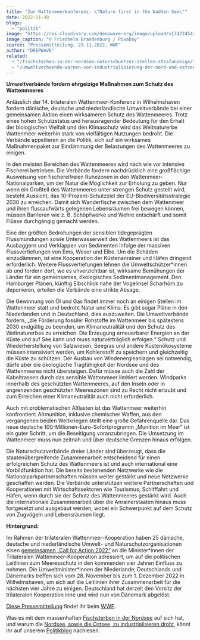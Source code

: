 ```yaml
---
title: "Zur Wattenmeerkonferenz: \"Nature first in the Wadden Sea\""
date: 2022-11-30
blogs: 
  - "politik"
image: "https://res.cloudinary.com/deepwave-org/image/upload/v1747245425/deepwave.org/footprints-gbd888e564_1920.jpg"
image_caption: "© Friedhelm Brandenburg / Pixabay"
source: "Pressemitteilung, 29.11.2022, WWF"
author: "DEEPWAVE"
related: 
  - "/fischsterben-in-der-nordsee-naturschuetzer-stellen-strafanzeige/"
  - "/umweltverbaende-warnen-vor-industrialisierung-der-nord-und-ostsee/"
---
```


**Umweltverbände fordern ehrgeizige Maßnahmen zum Schutz des Wattenmeeres**

Anlässlich der 14. trilateralen Wattenmeer-Konferenz in Wilhelmshaven fordern dänische, deutsche und niederländische Umweltverbände bei einer gemeinsamen Aktion einen wirksameren Schutz des Wattenmeeres. Trotz eines hohen Schutzstatus und herausragender Bedeutung für den Erhalt der biologischen Vielfalt und den Klimaschutz wird das Weltnaturerbe Wattenmeer weiterhin stark von vielfältigen Nutzungen bedroht. Die Verbände appellieren an die Politik, sich auf ein wirksames Maßnahmenpaket zur Eindämmung der Belastungen des Wattenmeeres zu einigen.

In den meisten Bereichen des Wattenmeeres wird nach wie vor intensive Fischerei betrieben. Die Verbände fordern nachdrücklich eine großflächige Ausweisung von fischereifreien Ruhezonen in den Wattenmeer-Nationalparken, um der Natur die Möglichkeit zur Erholung zu geben. Nur wenn ein Großteil des Wattenmeeres unter strengen Schutz gestellt wird, besteht Aussicht, das 10-Prozent-Schutzziel der EU-Biodiversitätsstrategie 2030 zu erreichen. Damit sich Wanderfische zwischen dem Wattenmeer und ihren flussaufwärts gelegenen Lebensräumen frei bewegen können, müssen Barrieren wie z. B. Schöpfwerke und Wehre entschärft und somit Flüsse durchgängig gemacht werden.

Eine der größten Bedrohungen der sensiblen tidegeprägten Flussmündungen sowie Unterwasserwelt des Wattenmeers ist das Ausbaggern und Verklappen von Sedimenten infolge der massiven Flussvertiefungen von Ems, Weser und Elbe. Um die Schäden einzudämmen, ist eine Kooperation der Küstenanrainer und Häfen dringend erforderlich. Weitere Flussvertiefungen lehnen die Umweltschützer\*innen ab und fordern dort, wo es unverzichtbar ist, wirksame Bemühungen der Länder für ein gemeinsames, ökologisches Sedimentmanagement. Den Hamburger Plänen, künftig Elbschlick nahe der Vogelinsel Scharhörn zu deponieren, erteilen die Verbände eine strikte Absage.

Die Gewinnung von Öl und Gas findet immer noch an einigen Stellen im Wattenmeer statt und bedroht Natur und Klima. Es gibt sogar Pläne in den Niederlanden und in Deutschland, dies auszuweiten. Die Umweltverbände fordern, „die Förderung fossiler Rohstoffe im Wattenmeer bis spätestens 2030 endgültig zu beenden, um Klimaneutralität und den Schutz des Weltnaturerbes zu erreichen. Die Erzeugung erneuerbarer Energien an der Küste und auf See kann und muss naturverträglich erfolgen.“ Schutz und Wiederherstellung von Salzwiesen, Seegras und andere Küstenökosysteme müssen intensiviert werden, um Kohlenstoff zu speichern und gleichzeitig die Küste zu schützen. Der Ausbau von Windenergieanlagen sei notwendig, dürfe aber die ökologische Tragfähigkeit der Nordsee und des Wattenmeeres nicht übersteigen. Dafür müsse auch die Zahl der Kabeltrassen durch das sensible Wattenmeer limitiert werden. Windparks innerhalb des geschützten Wattenmeeres, auf den Inseln oder in angrenzenden geschützten Meereszonen sind zu Recht nicht erlaubt und zum Erreichen einer Klimaneutralität auch nicht erforderlich.

Auch mit problematischen Altlasten ist das Wattenmeer weiterhin konfrontiert: Altmunition, inklusive chemischer Waffen, aus den vergangenen beiden Weltkriegen stellt eine große Gefahrenquelle dar. Das neue deutsche 100-Millionen-Euro-Sofortprogramm „Munition im Meer“ ist ein guter Schritt, um die Beseitigung voranzubringen. Die Umsetzung im Wattenmeer muss nun zeitnah und über deutsche Grenzen hinaus erfolgen.

Die Naturschutzverbände dreier Länder sind überzeugt, dass die staatenübergreifende Zusammenarbeit entscheidend für einen erfolgreichen Schutz des Wattenmeers ist und auch international eine Vorbildfunktion hat. Die bereits bestehenden Netzwerke wie die Nationalparkpartnerschaften müssen weiter gestärkt und neue Netzwerke geschaffen werden. Die Verbände unterstützen weitere Partnerschaften und Kooperationen mit Wirtschaftssektoren wie Tourismus, Schifffahrt und Häfen, wenn durch sie der Schutz des Wattenmeeres gestärkt wird. Auch die internationale Zusammenarbeit über die Anrainerstaaten hinaus muss fortgesetzt und ausgebaut werden, wobei ein Schwerpunkt auf dem Schutz von Zugvögeln und Lebensräumen liegt.

**Hintergrund:**

Im Rahmen der trilateralen Wattenmeer-Kooperation haben 25 dänische, deutsche und niederländische Umwelt- und Naturschutzorganisationen einen [gemeinsamen „Call for Action 2022“](https://eur04.safelinks.protection.outlook.com/?url=https%3A%2F%2Fpresse.wwf.de%2Fgu%2F7%2F56AOHXHZ-56AOHXHY-56AOHXGM-12007A4.pdf&data=05%7C01%7CBritta.koenig%40wwf.de%7Ccbd25939664c42b8224f08dad15a575e%7C06adf4349aae4c878a6a0b06ba0813d8%7C1%7C0%7C638052483199819791%7CUnknown%7CTWFpbGZsb3d8eyJWIjoiMC4wLjAwMDAiLCJQIjoiV2luMzIiLCJBTiI6Ik1haWwiLCJXVCI6Mn0%3D%7C3000%7C%7C%7C&sdata=DUEyZ77zqXaZ%2BB%2FIn2vUvW2McGYHhBgh%2FRUJ4LZZdoQ%3D&reserved=0) an die Minister\*innen der Trilateralen Wattenmeer-Kooperation adressiert, um auf die politischen Leitlinien zum Meeresschutz in den kommenden vier Jahren Einfluss zu nehmen. Die Umweltminister\*innen der Niederlande, Deutschlands und Dänemarks treffen sich vom 28. November bis zum 1. Dezember 2022 in Wilhelmshaven, um sich auf die Leitlinien ihrer Zusammenarbeit für die nächsten vier Jahre zu einigen. Deutschland hat derzeit den Vorsitz der trilateralen Kooperation inne und wird nun von Dänemark abgelöst.

[Diese Pressemitteilung](https://www.wwf.de/2022/november/zur-wattenmeerkonferenz-nature-first-in-the-wadden-sea) findet ihr beim [WWF](https://www.wwf.de/).

Was es mit dem massenhaften [Fischsterben in der Nordsee](https://www.deepwave.org/fischsterben-in-der-nordsee-naturschuetzer-stellen-strafanzeige/) auf sich hat, und warum die [Nordsee, sowie die Ostsee, zu industrialisieren droht](https://www.deepwave.org/umweltverbaende-warnen-vor-industrialisierung-der-nord-und-ostsee/), könnt ihr auf unserem [Politikblog](https://www.deepwave.org/blogs/politik/) nachlesen.
